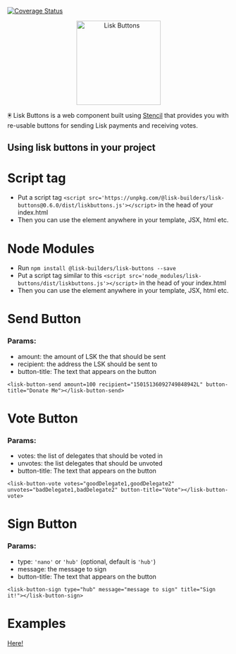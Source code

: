 [![Coverage Status](https://coveralls.io/repos/github/lisk-builders/lisk-buttons/badge.svg?branch=master)](https://coveralls.io/github/lisk-builders/lisk-buttons?branch=master)

<div align="center">
  <img alt="Lisk Buttons" src="https://rawgit.com/lisk-builders/lisk-buttons/master/logo.svg" height="191px" />
</div>

🖲️ Lisk Buttons is a web component built using [Stencil](https://stenciljs.com/) that provides you with re-usable buttons for sending Lisk payments and receiving votes.

## Using lisk buttons in your project

# Script tag
- Put a script tag `<script src='https://unpkg.com/@lisk-builders/lisk-buttons@0.6.0/dist/liskbuttons.js'></script>` in the head of your index.html
- Then you can use the element anywhere in your template, JSX, html etc.

# Node Modules
- Run `npm install @lisk-builders/lisk-buttons --save`
- Put a script tag similar to this `<script src='node_modules/lisk-buttons/dist/liskbuttons.js'></script>` in the head of your index.html
- Then you can use the element anywhere in your template, JSX, html etc.

# Send Button

### Params:
 - amount: the amount of LSK the that should be sent
 - recipient: the address the LSK should be sent to
 - button-title: The text that appears on the button

```
<lisk-button-send amount=100 recipient="15015136092749848942L" button-title="Donate Me"></lisk-button-send>
```

# Vote Button

### Params:
 - votes: the list of delegates that should be voted in
 - unvotes: the list delegates that should be unvoted
 - button-title: The text that appears on the button

```
<lisk-button-vote votes="goodDelegate1,goodDelegate2" unvotes="badDelegate1,badDelegate2" button-title="Vote"></lisk-button-vote>
```

# Sign Button

### Params:
- type: `'nano'` or `'hub'` (optional, default is `'hub'`)
- message: the message to sign
- button-title: The text that appears on the button

```
<lisk-button-sign type="hub" message="message to sign" title="Sign it!"></lisk-button-sign>
```

# Examples
[Here!](https://lisk-builders.github.io/lisk-buttons/)
